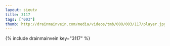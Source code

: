 ```yaml
--- 
layout: sieutv
title: 3117
tags: ["003"]
thumb: http://drainmainvein.com/media/videos/tmb/000/003/117/player.jpg
---
```

{% include drainmainvein key="3117" %} 
